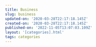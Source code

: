 ```yaml
---
title: Business
slug: business
updated-on: '2020-03-28T22:17:18.145Z'
created-on: '2020-03-28T22:17:18.145Z'
published-on: '2022-11-05T13:07:03.109Z'
layout: '[categories].html'
tags: categories
---
```



